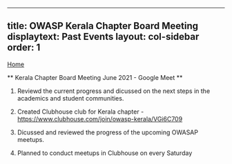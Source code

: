 
---
title: OWASP Kerala Chapter Board Meeting
displaytext: Past Events
layout: col-sidebar
order: 1
---

[Home](../index.html)

** Kerala Chapter Board Meeting June 2021 - Google Meet **

1. Reviewd the current progress and dicussed on the next steps in the academics and student communities.

2. Created Clubhouse club for Kerala chapter - https://www.clubhouse.com/join/owasp-kerala/VGi6C709

3. Dicussed and reviewed the progress of the upcoming OWASAP meetups.

4. Planned to conduct meetups in Clubhouse on every Saturday

